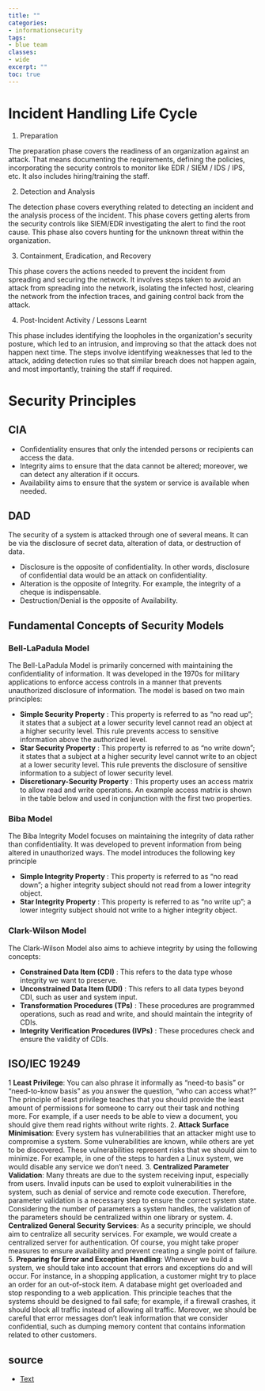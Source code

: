 ```yaml
---
title: ""
categories: 
- informationsecurity
tags:
- blue team
classes: 
- wide
excerpt: "" 
toc: true
--- 
```


# Incident Handling Life Cycle
1. Preparation

The preparation phase covers the readiness of an organization against an attack. That means documenting the requirements, defining the policies, incorporating the security controls to monitor like EDR / SIEM / IDS / IPS, etc. It also includes hiring/training the staff.


2. Detection and Analysis

The detection phase covers everything related to detecting an incident and the analysis process of the incident. This phase covers getting alerts from the security controls like SIEM/EDR investigating the alert to find the root cause. This phase also covers hunting for the unknown threat within the organization.


3. Containment, Eradication, and Recovery

This phase covers the actions needed to prevent the incident from spreading and securing the network. It involves steps taken to avoid an attack from spreading into the network, isolating the infected host, clearing the network from the infection traces, and gaining control back from the attack.

4. Post-Incident Activity / Lessons Learnt

This phase includes identifying the loopholes in the organization's security posture, which led to an intrusion, and improving so that the attack does not happen next time. The steps involve identifying weaknesses that led to the attack, adding detection rules so that similar breach does not happen again, and most importantly, training the staff if required.

# Security Principles

## CIA

* Confidentiality ensures that only the intended persons or recipients can access the data.
* Integrity aims to ensure that the data cannot be altered; moreover, we can detect any alteration if it occurs.
* Availability aims to ensure that the system or service is available when needed.

## DAD
The security of a system is attacked through one of several means. It can be via the disclosure of secret data, alteration of data, or destruction of data.

* Disclosure is the opposite of confidentiality. In other words, disclosure of confidential data would be an attack on confidentiality.
* Alteration is the opposite of Integrity. For example, the integrity of a cheque is indispensable.
* Destruction/Denial is the opposite of Availability.

## Fundamental Concepts of Security Models

### Bell-LaPadula Model

The Bell-LaPadula Model is primarily concerned with maintaining the confidentiality of information. It was developed in the 1970s for military applications to enforce access controls in a manner that prevents unauthorized disclosure of information. The model is based on two main principles:

* **Simple Security Property** : This property is referred to as “no read up”; it states that a subject at a lower security level cannot read an object at a higher security level. This rule prevents access to sensitive information above the authorized level.
* **Star Security Property** : This property is referred to as “no write down”; it states that a subject at a higher security level cannot write to an object at a lower security level. This rule prevents the disclosure of sensitive information to a subject of lower security level.
* **Discretionary-Security Property** : This property uses an access matrix to allow read and write operations. An example access matrix is shown in the table below and used in conjunction with the first two properties.

### Biba Model

The Biba Integrity Model focuses on maintaining the integrity of data rather than confidentiality. It was developed to prevent information from being altered in unauthorized ways. The model introduces the following key principle

* **Simple Integrity Property** : This property is referred to as “no read down”; a higher integrity subject should not read from a lower integrity object.
* **Star Integrity Property** : This property is referred to as “no write up”; a lower integrity subject should not write to a higher integrity object.

### Clark-Wilson Model

The Clark-Wilson Model also aims to achieve integrity by using the following concepts:

* **Constrained Data Item (CDI)** : This refers to the data type whose integrity we want to preserve.
* **Unconstrained Data Item (UDI)** : This refers to all data types beyond CDI, such as user and system input.
* **Transformation Procedures (TPs)** : These procedures are programmed operations, such as read and write, and should maintain the integrity of CDIs.
* **Integrity Verification Procedures (IVPs)** : These procedures check and ensure the validity of CDIs.

## ISO/IEC 19249

1 **Least Privilege**: You can also phrase it informally as “need-to basis” or “need-to-know basis” as you answer the question, “who can access what?” The principle of least privilege teaches that you should provide the least amount of permissions for someone to carry out their task and nothing more. For example, if a user needs to be able to view a document, you should give them read rights without write rights.
2. **Attack Surface Minimisation**: Every system has vulnerabilities that an attacker might use to compromise a system. Some vulnerabilities are known, while others are yet to be discovered. These vulnerabilities represent risks that we should aim to minimize. For example, in one of the steps to harden a Linux system, we would disable any service we don’t need.
3. **Centralized Parameter Validation**: Many threats are due to the system receiving input, especially from users. Invalid inputs can be used to exploit vulnerabilities in the system, such as denial of service and remote code execution. Therefore, parameter validation is a necessary step to ensure the correct system state. Considering the number of parameters a system handles, the validation of the parameters should be centralized within one library or system.
4. **Centralized General Security Services**: As a security principle, we should aim to centralize all security services. For example, we would create a centralized server for authentication. Of course, you might take proper measures to ensure availability and prevent creating a single point of failure.
5. **Preparing for Error and Exception Handling**: Whenever we build a system, we should take into account that errors and exceptions do and will occur. For instance, in a shopping application, a customer might try to place an order for an out-of-stock item. A database might get overloaded and stop responding to a web application. This principle teaches that the systems should be designed to fail safe; for example, if a firewall crashes, it should block all traffic instead of allowing all traffic. Moreover, we should be careful that error messages don’t leak information that we consider confidential, such as dumping memory content that contains information related to other customers.


## source

* [Text][def1]

[def1]: https://tryhackme.com/room/securityprinciples

